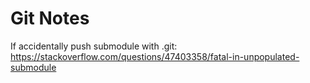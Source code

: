 # Git Notes
If accidentally push submodule with .git: 
https://stackoverflow.com/questions/47403358/fatal-in-unpopulated-submodule
